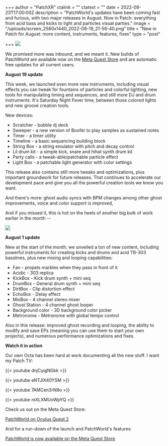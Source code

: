 +++
author = "PatchXR"
ctalink = ""
ctatext = ""
date = 2022-08-23T17:00:00Z
description = "PatchWorld's updates have been coming fast and furious, with two major releases in August. Now in Patch: everything from acid bass and kicks to light and particles visual parties."
image = "/uploads/screen_2560x1440_2022-08-19_21-56-40.png"
title = "New in Patch for August: more content, instruments, features, fixes"
type = "post"

+++
![](/uploads/screen_2560x1440_2022-08-19_21-56-40.png)

We promised more was inbound, and we meant it. New builds of PatchWorld are available now on the [Meta Quest Store](https://www.oculus.com/experiences/quest/3715150718552632/) and are automatic free updates for all current users.

**August 19 update**

This week, we launched even more new instruments, including visual effects you can tweak for fountains of particles and colorful lighting, new tools for manipulating timing and sequences, and still more DJ and drum instruments. It's Saturday Night Fever time, between those colored lights and new groove creation tools.

 New devices:

* Scratcher - bubble dj deck
* Sweeper - a new version of Boofer to play samples as sustained notes
* Timer - a timer utility
* Timeline - a basic sequencing building block
* String Box - a string emulator with pitch and decay control
* Lil drum kit - a simple kick, snare and hihat synth drum kit
* Party calls - a tweak-able/patchable particle effect
* Light Box - a patchable light generator with color settings

This release also contains still more tweaks and optimizations, plus important groundwork for future releases. That continues to accelerate our development pace and give you all the powerful creation tools we know you want.

And there's more: ghost audio syncs with BPM changes among other ghost improvements, voice and color support is improved,

And if you missed it, this is hot on the heels of another big bulk of work earlier in the month --

![](/uploads/screen_2560x1440_2022-08-20_00-07-04.png)

**August 1 update**

New at the start of the month, we unveiled a ton of new content, including powerful instruments for creating kicks and drums and acid TB-303 basslines, plus new mixing and looping capabilities:

* Fan - propels marbles when they pass in front of it
* Acidic - 303 replica
* KickBox - Kick drum synth + mini seq
* DrumBox - General drum synth + mini seq
* DirtBox - Clip distortion effect
* EchoBox - Delay effect
* MixBox - 4 channel stereo mixer
* Ghost Station - 4 channel ghost looper
* Background color - 3D background color picker
* Metronome - Metronome with global tempo control

Also in this release: improved ghost recording and looping, the ability to modify and save EPs (meaning you can use them to start your own projects), and numerous performance optimizations and fixes.

**Watch it in action**

Our own Octa has been hard at work documenting all the new stuff. I want my Patch TV:

{{< youtube dnjCyqjNGkk >}}

{{< youtube eNTJlX40YSM >}}

{{< youtube 7AMCen3rN8o >}}

{{< youtube mXLXMUoWpYQ >}}

Check us out on the Meta Quest Store:

[PatchWorld on Oculus Quest 2](https://www.oculus.com/experiences/quest/3715150718552632/)

And for a run-down of the launch and PatchWorld's features:

[PatchWorld is now available on the Meta Quest Store]()